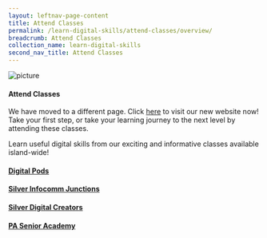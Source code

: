 ```yaml
---
layout: leftnav-page-content
title: Attend Classes
permalink: /learn-digital-skills/attend-classes/overview/
breadcrumb: Attend Classes
collection_name: learn-digital-skills
second_nav_title: Attend Classes
---
```


![picture](/images/learn-digital-skills/attend-classes.jpg)

#### Attend Classes
We have moved to a different page. Click <a href="https://www.imda.gov.sg/seniorsgodigital" target="_blank">here</a> to visit our new website now!
Take your first step, or take your learning journey to the next level by attending these classes.

Learn useful digital skills from our exciting and informative classes available island-wide! <br>
#### [Digital Pods](/learn-digital-skills/attend-classes/digital-pods/)<br>
#### [Silver Infocomm Junctions](/learn-digital-skills/attend-classes/silver-infocomm-junctions/)<br>
#### [Silver Digital Creators](/learn-digital-skills/attend-classes/silver-digital-creators/)<br>
#### [PA Senior Academy](/learn-digital-skills/attend-classes/pa-silver-academy/)<br>
